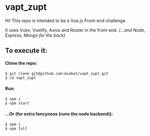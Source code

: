 # vapt_zupt

Hi!
This repo is intended to be a Vue.js Front-end challenge.

It uses Vuex, Vuetify, Axios and Router in the front-end.
*(...and Node, Express, Mongo for the back)*

## To execute it:

#### Clone the repo:
```
$ git clone git@github.com:miaket/vapt_zupt.git
$ cd vapt_zupt 
```

#### Run:
```
$ npm i
$ npm start
```

#### ...Or (for extra fancyness (runs the node backend)):
```
$ npm i
$ npm full
```
